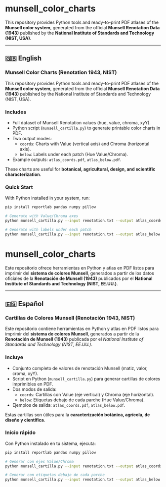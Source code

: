 # munsell_color_charts

This repository provides Python tools and ready-to-print PDF atlases of the **Munsell color system**, generated from the official **Munsell Renotation Data (1943)** published by the **National Institute of Standards and Technology (NIST, USA)**.

---

## 🇬🇧 English

### Munsell Color Charts (Renotation 1943, NIST)

This repository provides Python tools and ready-to-print PDF atlases of the **Munsell color system**, generated from the official **Munsell Renotation Data (1943)** published by the National Institute of Standards and Technology (NIST, USA).

### Includes
- Full dataset of Munsell Renotation values (hue, value, chroma, xyY).  
- Python script (`munsell_cartilla.py`) to generate printable color charts in PDF.  
- Two output modes:
  - `coords`: Charts with Value (vertical axis) and Chroma (horizontal axis).  
  - `below`: Labels under each patch (Hue Value/Chroma).  
- Example outputs: `atlas_coords.pdf`, `atlas_below.pdf`.  

These charts are useful for **botanical, agricultural, design, and scientific characterization**.

### Quick Start
With Python installed in your system, run:
```bash
pip install reportlab pandas numpy pillow

# Generate with Value/Chroma axes
python munsell_cartilla.py --input renotation.txt --output atlas_coords.pdf --label-position coords

# Generate with labels under each patch
python munsell_cartilla.py --input renotation.txt --output atlas_below.pdf --label-position below

```


# munsell_color_charts

Este repositorio ofrece herramientas en Python y atlas en PDF listos para imprimir del **sistema de colores Munsell**, generados a partir de los datos oficiales de la **Renotación de Munsell (1943)** publicados por el **National Institute of Standards and Technology (NIST, EE.UU.)**.

---

## 🇪🇸 Español

### Cartillas de Colores Munsell (Renotación 1943, NIST)

Este repositorio contiene herramientas en Python y atlas en PDF listos para imprimir del **sistema de colores Munsell**, generados a partir de la **Renotación de Munsell (1943)** publicada por el *National Institute of Standards and Technology (NIST, EE.UU.)*.

### Incluye
- Conjunto completo de valores de renotación Munsell (matiz, valor, croma, xyY).  
- Script en Python (`munsell_cartilla.py`) para generar cartillas de colores imprimibles en PDF.  
- Dos modos de salida:
  - `coords`: Cartillas con Value (eje vertical) y Chroma (eje horizontal).  
  - `below`: Etiquetas debajo de cada parche (Hue Value/Chroma).  
- Ejemplos de salida: `atlas_coords.pdf`, `atlas_below.pdf`.  

Estas cartillas son útiles para la **caracterización botánica, agrícola, de diseño y científica**.

### Inicio rápido
Con Python instalado en tu sistema, ejecuta:
```bash
pip install reportlab pandas numpy pillow

# Generar con ejes Value/Chroma
python munsell_cartilla.py --input renotation.txt --output atlas_coords.pdf --label-position coords

# Generar con etiquetas debajo de cada parche
python munsell_cartilla.py --input renotation.txt --output atlas_below.pdf --label-position below
```